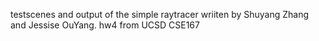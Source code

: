 testscenes and output of the simple raytracer wriiten by Shuyang Zhang and Jessise OuYang.
hw4 from UCSD CSE167
